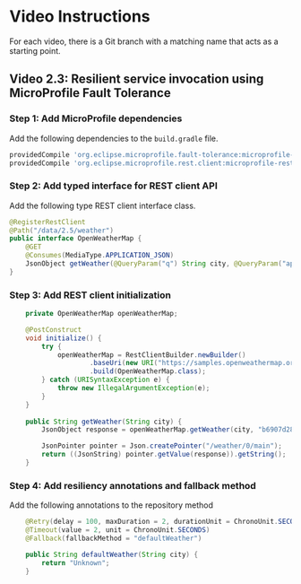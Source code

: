 # Video Instructions

For each video, there is a Git branch with a matching name that acts as a
starting point.

## Video 2.3: Resilient service invocation using MicroProfile Fault Tolerance

### Step 1: Add MicroProfile dependencies 

Add the following dependencies to the `build.gradle` file.

```groovy
providedCompile 'org.eclipse.microprofile.fault-tolerance:microprofile-fault-tolerance-api:1.1.2'
providedCompile 'org.eclipse.microprofile.rest.client:microprofile-rest-client-api:1.1'
```

### Step 2: Add typed interface for REST client API

Add the following type REST client interface class.

```java
@RegisterRestClient
@Path("/data/2.5/weather")
public interface OpenWeatherMap {
    @GET
    @Consumes(MediaType.APPLICATION_JSON)
    JsonObject getWeather(@QueryParam("q") String city, @QueryParam("appid") String appid);
}
```

### Step 3: Add REST client initialization

```java
    private OpenWeatherMap openWeatherMap;

    @PostConstruct
    void initialize() {
        try {
            openWeatherMap = RestClientBuilder.newBuilder()
                    .baseUri(new URI("https://samples.openweathermap.org"))
                    .build(OpenWeatherMap.class);
        } catch (URISyntaxException e) {
            throw new IllegalArgumentException(e);
        }
    }
    
    public String getWeather(String city) {
        JsonObject response = openWeatherMap.getWeather(city, "b6907d289e10d714a6e88b30761fae22");

        JsonPointer pointer = Json.createPointer("/weather/0/main");
        return ((JsonString) pointer.getValue(response)).getString();
    }
```

### Step 4: Add resiliency annotations and fallback method

Add the following annotations to the repository method 
```java
    @Retry(delay = 100, maxDuration = 2, durationUnit = ChronoUnit.SECONDS, maxRetries = 2)
    @Timeout(value = 2, unit = ChronoUnit.SECONDS)
    @Fallback(fallbackMethod = "defaultWeather")
```

```java
    public String defaultWeather(String city) {
        return "Unknown";
    }
```